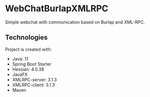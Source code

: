 # WebChatBurlapXMLRPC
Simple webchat with communication based on Burlap and XML-RPC.
	
## Technologies
Project is created with:
* Java: 11
* Spring Boot Starter
* Hessian: 4.0.38
* JavaFX
* XMLRPC-server: 3.1.3
* XMLRPC-client: 3.1.3
* Maven
